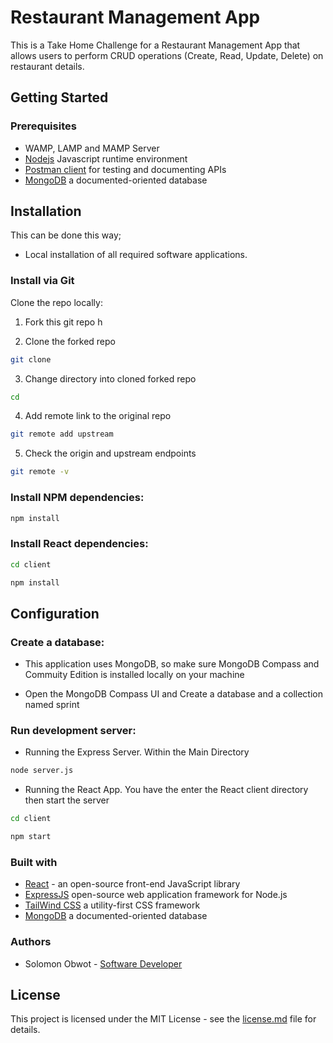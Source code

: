 # Restaurant Management App
This is a Take Home Challenge for a Restaurant Management App that allows users to perform CRUD operations (Create, Read, Update, Delete) on restaurant details.

Getting Started
---------------

### Prerequisites

* WAMP, LAMP and MAMP Server
* [Nodejs](https://nodejs.org/en/) Javascript runtime environment
* [Postman client](https://www.postman.com/downloads/) for testing and documenting APIs
* [MongoDB](https://www.mongodb.com/try/download/community) a documented-oriented database

Installation
------------

This can be done this way; 
* Local installation of all required software applications.

### Install via Git

Clone the repo locally:
1. Fork this git repo h

2. Clone the forked repo
```sh
git clone
```

3. Change directory into cloned forked repo
```sh
cd 
```

4. Add remote link to the original repo
```sh
git remote add upstream 
```
5. Check the origin and upstream endpoints
```sh
git remote -v
```

### Install NPM dependencies:

```sh
npm install
```
### Install React dependencies:

```sh
cd client
```
```sh
npm install
```

Configuration
------------

### Create a database:
* This application uses MongoDB, so make sure MongoDB Compass and Commuity Edition is installed locally on your machine

* Open the MongoDB Compass UI and Create a database and a collection named sprint

### Run development server:

* Running the Express Server. Within the Main Directory

```sh
node server.js
```
* Running the React App. You have the enter the React client directory then start the server

```sh
cd client
```
```sh
npm start
```

### Built with

* [React](https://react.dev/) - an open-source front-end JavaScript library
* [ExpressJS](https://expressjs.com/) open-source web application framework for Node.js
* [TailWind CSS](https://tailwindcss.com/docs/guides/create-react-app) a utility-first CSS framework 
* [MongoDB](https://www.mongodb.com/try/download/community) a documented-oriented database

### Authors

* Solomon Obwot - [Software Developer](https://github.com/SolObwot/)

## License

This project is licensed under the MIT License - see the [license.md](https://license.md/) file for details.

